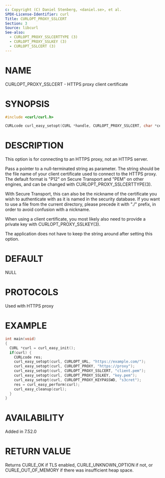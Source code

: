 ```yaml
---
c: Copyright (C) Daniel Stenberg, <daniel.se>, et al.
SPDX-License-Identifier: curl
Title: CURLOPT_PROXY_SSLCERT
Section: 3
Source: libcurl
See-also:
  - CURLOPT_PROXY_SSLCERTTYPE (3)
  - CURLOPT_PROXY_SSLKEY (3)
  - CURLOPT_SSLCERT (3)
---
```


# NAME

CURLOPT_PROXY_SSLCERT - HTTPS proxy client certificate

# SYNOPSIS

~~~c
#include <curl/curl.h>

CURLcode curl_easy_setopt(CURL *handle, CURLOPT_PROXY_SSLCERT, char *cert);
~~~

# DESCRIPTION

This option is for connecting to an HTTPS proxy, not an HTTPS server.

Pass a pointer to a null-terminated string as parameter. The string should be
the file name of your client certificate used to connect to the HTTPS proxy.
The default format is "P12" on Secure Transport and "PEM" on other engines,
and can be changed with CURLOPT_PROXY_SSLCERTTYPE(3).

With Secure Transport, this can also be the nickname of the certificate you
wish to authenticate with as it is named in the security database. If you want
to use a file from the current directory, please precede it with "./" prefix,
in order to avoid confusion with a nickname.

When using a client certificate, you most likely also need to provide a
private key with CURLOPT_PROXY_SSLKEY(3).

The application does not have to keep the string around after setting this
option.

# DEFAULT

NULL

# PROTOCOLS

Used with HTTPS proxy

# EXAMPLE

~~~c
int main(void)
{
  CURL *curl = curl_easy_init();
  if(curl) {
    CURLcode res;
    curl_easy_setopt(curl, CURLOPT_URL, "https://example.com/");
    curl_easy_setopt(curl, CURLOPT_PROXY, "https://proxy");
    curl_easy_setopt(curl, CURLOPT_PROXY_SSLCERT, "client.pem");
    curl_easy_setopt(curl, CURLOPT_PROXY_SSLKEY, "key.pem");
    curl_easy_setopt(curl, CURLOPT_PROXY_KEYPASSWD, "s3cret");
    res = curl_easy_perform(curl);
    curl_easy_cleanup(curl);
  }
}
~~~

# AVAILABILITY

Added in 7.52.0

# RETURN VALUE

Returns CURLE_OK if TLS enabled, CURLE_UNKNOWN_OPTION if not, or
CURLE_OUT_OF_MEMORY if there was insufficient heap space.
